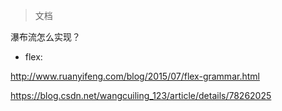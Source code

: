 > 文档

瀑布流怎么实现？

* flex:

http://www.ruanyifeng.com/blog/2015/07/flex-grammar.html

https://blog.csdn.net/wangcuiling_123/article/details/78262025